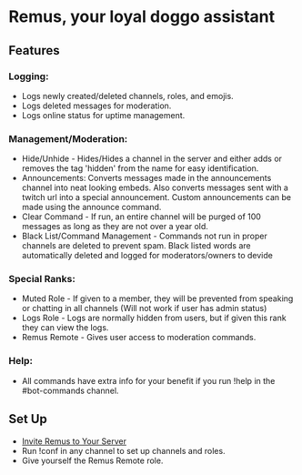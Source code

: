 # Remus, your loyal doggo assistant

## Features

### Logging:

* Logs newly created/deleted channels, roles, and emojis.
* Logs deleted messages for moderation.
* Logs online status for uptime management.

### Management/Moderation:
* Hide/Unhide - Hides/Hides a channel in the server and either adds or removes the tag 'hidden' from the name for easy identification.
* Announcements: Converts messages made in the announcements channel into neat looking embeds. Also converts messages sent with a twitch url into a special announcement. Custom announcements can be made using the announce command.
* Clear Command - If run, an entire channel will be purged of 100 messages as long as they are not over a year old.
* Black List/Command Management - Commands not run in proper channels are deleted to prevent spam. Black listed words are automatically deleted and logged for moderators/owners to devide

### Special Ranks:
* Muted Role - If given to a member, they will be prevented from speaking or chatting in all channels (Will not work if user has admin status)
* Logs Role - Logs are normally hidden from users, but if given this rank they can view the logs.
* Remus Remote - Gives user access to moderation commands.

### Help:
* All commands have extra info for your benefit if you run !help <command name > in the #bot-commands channel.

## Set Up

* [Invite Remus to Your Server](https://discordapp.com/api/oauth2/authorize?client_id=643242691903225856&permissions=8&scope=bot)
* Run !conf in any channel to set up channels and roles.
* Give yourself the Remus Remote role.
